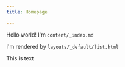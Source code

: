 ```yaml
---
title: Homepage

---
```

Hello world! I'm `content/_index.md`

I'm rendered by `layouts/_default/list.html`

This is text